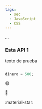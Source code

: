 ```yaml
---
tags:
  - sec
  - JavaScript
  - CSS
---
```


...

### Esta API 1 ###

texto de prueba


```python title="sciprt python"

dinero = 500;

```

:smile:

:carrot:

:material-star:
